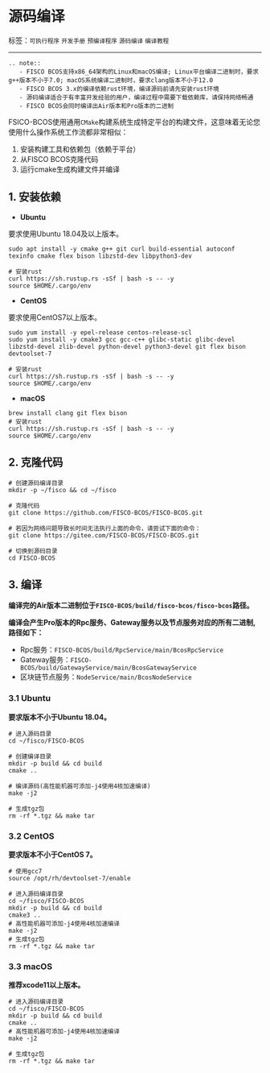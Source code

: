 # 源码编译

标签：``可执行程序`` ``开发手册`` ``预编译程序`` ``源码编译`` ``编译教程``

----------


```eval_rst
.. note::
   - FISCO BCOS支持x86_64架构的Linux和macOS编译; Linux平台编译二进制时，要求g++版本不小于7.0; macOS系统编译二进制时，要求clang版本不小于12.0
   - FISCO BCOS 3.x的编译依赖rust环境，编译源码前请先安装rust环境
   - 源码编译适合于有丰富开发经验的用户，编译过程中需要下载依赖库，请保持网络畅通
   - FISCO BCOS会同时编译出Air版本和Pro版本的二进制
```

FSICO-BCOS使用通用`CMake`构建系统生成特定平台的构建文件，这意味着无论您使用什么操作系统工作流都非常相似：

1. 安装构建工具和依赖包（依赖于平台）
2. 从FISCO BCOS克隆代码
3. 运行cmake生成构建文件并编译


## 1. 安装依赖

- **Ubuntu**

要求使用Ubuntu 18.04及以上版本。

```shell
sudo apt install -y cmake g++ git curl build-essential autoconf texinfo cmake flex bison libzstd-dev libpython3-dev

# 安装rust
curl https://sh.rustup.rs -sSf | bash -s -- -y
source $HOME/.cargo/env
```

- **CentOS**

要求使用CentOS7以上版本。

```shell
sudo yum install -y epel-release centos-release-scl
sudo yum install -y cmake3 gcc gcc-c++ glibc-static glibc-devel libzstd-devel zlib-devel python-devel python3-devel git flex bison devtoolset-7

# 安装rust
curl https://sh.rustup.rs -sSf | bash -s -- -y
source $HOME/.cargo/env
```

- **macOS**

```shell
brew install clang git flex bison
# 安装rust
curl https://sh.rustup.rs -sSf | bash -s -- -y
source $HOME/.cargo/env
```

## 2. 克隆代码

```shell
# 创建源码编译目录
mkdir -p ~/fisco && cd ~/fisco

# 克隆代码
git clone https://github.com/FISCO-BCOS/FISCO-BCOS.git

# 若因为网络问题导致长时间无法执行上面的命令，请尝试下面的命令：
git clone https://gitee.com/FISCO-BCOS/FISCO-BCOS.git

# 切换到源码目录
cd FISCO-BCOS
```

## 3. 编译

**编译完的Air版本二进制位于`FISCO-BCOS/build/fisco-bcos/fisco-bcos`路径。**

**编译会产生Pro版本的Rpc服务、Gateway服务以及节点服务对应的所有二进制,路径如下：**
- Rpc服务：`FISCO-BCOS/build/RpcService/main/BcosRpcService`
- Gateway服务：`FISCO-BCOS/build/GatewayService/main/BcosGatewayService`
- 区块链节点服务：`NodeService/main/BcosNodeService`

### 3.1 Ubuntu

**要求版本不小于Ubuntu 18.04。**

```shell
# 进入源码目录
cd ~/fisco/FISCO-BCOS

# 创建编译目录
mkdir -p build && cd build
cmake ..

# 编译源码(高性能机器可添加-j4使用4核加速编译)
make -j2

# 生成tgz包
rm -rf *.tgz && make tar
```
### 3.2 CentOS

**要求版本不小于CentOS 7。**

```shell
# 使用gcc7
source /opt/rh/devtoolset-7/enable

# 进入源码编译目录
cd ~/fisco/FISCO-BCOS
mkdir -p build && cd build
cmake3 ..
# 高性能机器可添加-j4使用4核加速编译
make -j2
# 生成tgz包
rm -rf *.tgz && make tar
```

### 3.3 macOS

**推荐xcode11以上版本。**

```shell
# 进入源码编译目录
cd ~/fisco/FISCO-BCOS
mkdir -p build && cd build
cmake ..
# 高性能机器可添加-j4使用4核加速编译
make -j2

# 生成tgz包
rm -rf *.tgz && make tar
```
